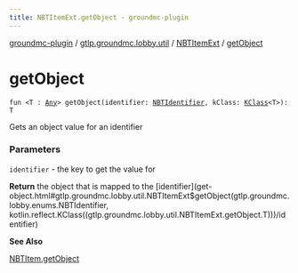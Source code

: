 ```yaml
---
title: NBTItemExt.getObject - groundmc-plugin
---
```


[groundmc-plugin](../../index.html) / [gtlp.groundmc.lobby.util](../index.html) / [NBTItemExt](index.html) / [getObject](.)

# getObject

`fun <T : `[`Any`](https://kotlinlang.org/api/latest/jvm/stdlib/kotlin/-any/index.html)`> getObject(identifier: `[`NBTIdentifier`](../../gtlp.groundmc.lobby.enums/-n-b-t-identifier/index.html)`, kClass: `[`KClass`](https://kotlinlang.org/api/latest/jvm/stdlib/kotlin.reflect/-k-class/index.html)`<T>): T`

Gets an object value for an identifier

### Parameters

`identifier` - the key to get the value for

**Return**
the object that is mapped to the [identifier](get-object.html#gtlp.groundmc.lobby.util.NBTItemExt$getObject(gtlp.groundmc.lobby.enums.NBTIdentifier, kotlin.reflect.KClass((gtlp.groundmc.lobby.util.NBTItemExt.getObject.T)))/identifier)

**See Also**

[NBTItem.getObject](#)

